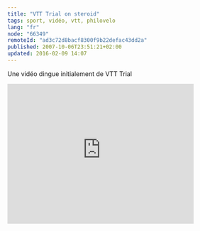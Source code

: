 ```yaml
---
title: "VTT Trial on steroid"
tags: sport, vidéo, vtt, philovelo
lang: "fr"
node: "66349"
remoteId: "ad3c72d8bacf8300f9b22defac43dd2a"
published: 2007-10-06T23:51:21+02:00
updated: 2016-02-09 14:07
---
```

 
Une vidéo dingue initialement de VTT Trial&nbsp;

<iframe width="420" height="315" src="https://www.youtube.com/embed/pAkonSzXTwc" frameborder="0" allowfullscreen></iframe>
